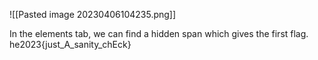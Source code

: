 ![[Pasted image 20230406104235.png]]

In the elements tab, we can find a hidden span which gives the first flag.
he2023{just_A_sanity_chEck}